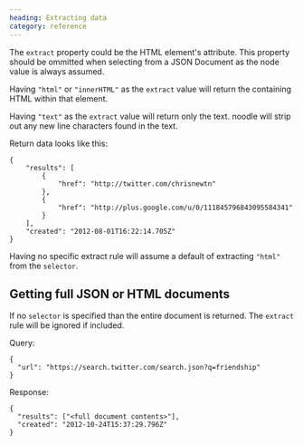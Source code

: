 ```yaml
--- 
heading: Extracting data
category: reference
---
```


The `extract` property could be the HTML element's attribute. This property 
should be ommitted when selecting from a JSON Document as the node value is 
always assumed.

Having `"html"` or `"innerHTML"` as the `extract` value will return the
containing HTML within that element.

Having `"text"` as the `extract` value will return only the text. noodle will 
strip out any new line characters found in the text.

Return data looks like this:

    {
        "results": [
            {
                "href": "http://twitter.com/chrisnewtn"
            },
            {
                "href": "http://plus.google.com/u/0/111845796843095584341"
            }
        ],
        "created": "2012-08-01T16:22:14.705Z"
    }

Having no specific extract rule will assume a default of extracting `"html"` 
from the `selector`.

## Getting full JSON or HTML documents

If no `selector` is specified than the entire document is returned. The 
`extract` rule will be ignored if included.

Query:

    {
      "url": "https://search.twitter.com/search.json?q=friendship"
    }

Response:

    {
      "results": ["<full document contents>"],
      "created": "2012-10-24T15:37:29.796Z"
    }